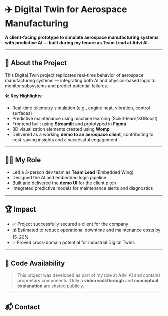 # ✈️ Digital Twin for Aerospace Manufacturing

**A client-facing prototype to simulate aerospace manufacturing systems with predictive AI — built during my tenure as Team Lead at Advi AI.**

---

## 🧠 About the Project

This Digital Twin project replicates real-time behavior of aerospace manufacturing systems — integrating both AI and physics-based logic to monitor subsystems and predict potential failures.

🛠️ **Key Highlights**:
- Real-time telemetry simulation (e.g., engine heat, vibration, control surfaces)
- Predictive maintenance using machine learning (Scikit-learn/XGBoost)
- Frontend built using **Streamlit** and prototyped in **Figma**
- 3D visualization elements created using **Womp**
- Delivered as a working **demo to an aerospace client**, contributing to cost-saving insights and a successful engagement

---

## 👨‍💻 My Role

- Led a 3-person dev team as **Team Lead** (Embedded Wing)
- Designed the AI and embedded logic pipeline
- Built and delivered the **demo UI** for the client pitch
- Integrated predictive models for maintenance alerts and diagnostics

---

## 🏆 Impact

- ✅ Project successfully secured a client for the company
- 💰 Estimated to reduce operational downtime and maintenance costs by 15–20%
- 💡 Proved cross-domain potential for industrial Digital Twins

---

## 🚫 Code Availability

> This project was developed as part of my role at Advi AI and contains proprietary components. Only a **video walkthrough** and **conceptual explanation** are shared publicly.

---

## 📬 Contact



